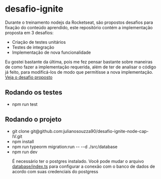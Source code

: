 # desafio-ignite
<div>
  <p>Durante o treinamento nodejs da Rocketseat, são propostos desafios para fixação do conteúdo aprendido,
  este repositório contém a implementação proposta em 3 desafios:  
  <ul>
    <li>Criação de testes unitários</li>
    <li>Testes de integração</li>
    <li>Implementação de nova funcionalidade</li>
  </ul>
  <p>
  <p>Eu gostei bastante da última, pois me fez pensar bastante sobre maneiras de como fazer a implementação requerida, além de ter de analisar o código já feito, 
  para modificá-los de modo que permitisse a nova implementação.
  <a href="https://www.notion.so/Desafio-01-Transfer-ncias-com-a-Fin-API-5e1dbfc0bd66420f85f6a4948ad727c2">Veja o desafio proposto</a>
</div>
<div>
  <h2>Rodando os testes</h2>
  <ul>
    <li>npm run test</li>
  </ul>
  <h2>Rodando o projeto</h2>
  <ul>
    <li>git clone git@github.com:julianosouzza90/desafio-ignite-node-cap-IV.git</li>
    <li>npm install </li>
    <li>npm run typeorm migration:run -- --d ./src/database </li>
    <li>npm run dev</>
  </u>
   <p>É necessário ter o postgres instalado.
   Você pode mudar o arquivo  <a href="https://github.com/julianosouzza90/desafio-ignite-node-cap-IV/blob/main/src/database/index.ts">database/index.ts</a>
    para configurar a conexão com o banco de dados de acordo com suas credenciais do postgress
   </p>
</div>
